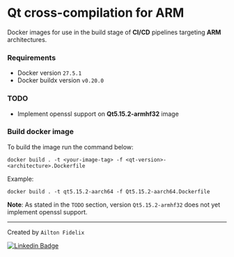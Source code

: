 # Qt cross-compilation for ARM

Docker images for use in the build stage of **CI/CD** pipelines targeting **ARM** architectures.

### Requirements

- Docker version `27.5.1`
- Docker buildx version `v0.20.0`

### TODO

- Implement openssl support on **Qt5.15.2-armhf32** image

### Build docker image

To build the image run the command below:

```
docker build . -t <your-image-tag> -f <qt-version>-<architecture>.Dockerfile
```

Example:

```
docker build . -t qt5.15.2-aarch64 -f Qt5.15.2-aarch64.Dockerfile
```

**Note**: As stated in the `TODO` section, version `Qt5.15.2-armhf32` does not yet implement openssl support.

---

Created by `Ailton Fidelix`

[![Linkedin Badge](https://img.shields.io/badge/-Ailton-blue?style=flat-square&logo=Linkedin&logoColor=white&link=https://www.linkedin.com/in/ailtonfidelix/)](https://www.linkedin.com/in/ailton-fidelix-9603b31b7/) 